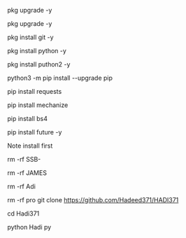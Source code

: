 pkg upgrade -y 

 pkg upgrade -y 

 pkg install git -y 

 pkg install python -y

 pkg install puthon2 -y 

 python3 -m pip install --upgrade pip 

 pip install requests 

 pip install mechanize 

 pip install bs4 

 pip install future -y

 Note install first

 

 rm -rf SSB-

 rm -rf JAMES

 rm -rf Adi

 rm -rf pro
git clone https://github.com/Hadeed371/HADI371

cd Hadi371

python Hadi py
